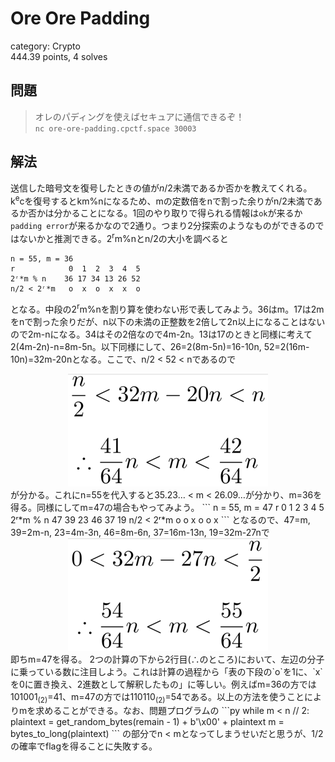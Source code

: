 # Ore Ore Padding
category: Crypto  
444.39 points, 4 solves

## 問題
> オレのパディングを使えばセキュアに通信できるぞ！  
> `nc ore-ore-padding.cpctf.space 30003`

## 解法
送信した暗号文を復号したときの値が$n/2$未満であるか否かを教えてくれる。k<sup>e</sup>cを復号するとkm%nになるため、mの定数倍をnで割った余りがn/2未満であるか否かは分かることになる。1回のやり取りで得られる情報は`ok`が来るか`padding error`が来るかなので2通り。つまり2分探索のようなものができるのではないかと推測できる。2<sup>r</sup>m%nとn/2の大小を調べると
```
n = 55, m = 36
r            0  1  2  3  4  5
2ʳ*m % n    36 17 34 13 26 52
n/2 < 2ʳ*m   o  x  o  x  x  o
```
となる。中段の2<sup>r</sup>m%nを割り算を使わない形で表してみよう。36はm。17は2mをnで割った余りだが、n以下の未満の正整数を2倍して2n以上になることはないので2m-nになる。34はその2倍なので4m-2n。13は17のときと同様に考えて2(4m-2n)-n=8m-5n。以下同様にして、26=2(8m-5n)=16-10n, 52=2(16m-10n)=32m-20nとなる。ここで、n/2 < 52 < nであるので  
<div align="center"><img src="https://github.com/mathphilia/CTFs/blob/main/images/CPCTF22/Ore_Ore_Padding_1.png?raw=true"></div>  
が分かる。これにn=55を代入すると35.23… < m < 26.09…が分かり、m=36を得る。同様にしてm=47の場合もやってみよう。  
```
n = 55, m = 47
r            0  1  2  3  4  5
2ʳ*m % n    47 39 23 46 37 19
n/2 < 2ʳ*m   o  o  x  o  o  x
```
となるので、47=m, 39=2m-n, 23=4m-3n, 46=8m-6n, 37=16m-13n, 19=32m-27nで  
<div align="center"><img src="https://github.com/mathphilia/CTFs/blob/main/images/CPCTF22/Ore_Ore_Padding_2.png?raw=true"></div>  
即ちm=47を得る。  
2つの計算の下から2行目(∴のところ)において、左辺の分子に乗っている数に注目しよう。これは計算の過程から「表の下段の`o`を1に、`x`を0に置き換え、2進数として解釈したもの」に等しい。例えばm=36の方では101001<sub>(2)</sub>=41、m=47の方では110110<sub>(2)</sub>=54である。以上の方法を使うことによりmを求めることができる。なお、問題プログラムの  
```py
while m < n // 2:
    plaintext = get_random_bytes(remain - 1) + b'\x00' + plaintext
    m = bytes_to_long(plaintext)
```
の部分でn < mとなってしまうせいだと思うが、1/2の確率でflagを得ることに失敗する。
